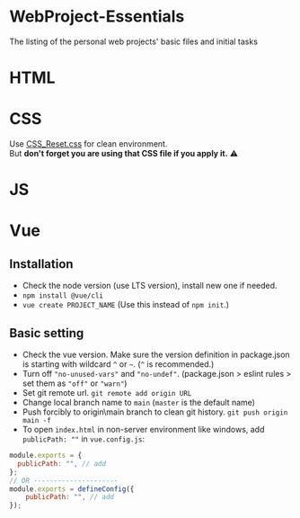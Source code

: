 # WebProject-Essentials
The listing of the personal web projects' basic files and initial tasks

# HTML

# CSS
Use [CSS_Reset.css](./CSS_Reset.css) for clean environment.\
But **don't forget you are using that CSS file if you apply it.** ⚠️

# JS

# Vue
## Installation
- Check the node version (use LTS version), install new one if needed.
- `npm install @vue/cli`
- `vue create PROJECT_NAME` (Use this instead of `npm init`.)

## Basic setting
- Check the vue version. Make sure the version definition in package.json is starting with wildcard `^` or `~`. (`^` is recommended.)
- Turn off `"no-unused-vars"` and `"no-undef"`. (package.json > eslint rules > set them as `"off"` or `"warn"`)
- Set git remote url. `git remote add origin URL`
- Change local branch name to `main` (`master` is the default name)
- Push forcibly to origin\main branch to clean git history. `git push origin main -f`
- To open `index.html` in non-server environment like windows, add `publicPath: ""` in `vue.config.js`:
```js
module.exports = {
  publicPath: "", // add
};
// OR ---------------------
module.exports = defineConfig({
    publicPath: "", // add
});
```
